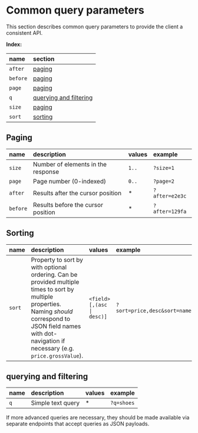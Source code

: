 # Common query parameters

This section describes common query parameters to provide the client a consistent API.

**Index:**

| name     | section                                           |
| :------- | :------------------------------------------------ |
| `after`  | [paging](#paging)                                 |
| `before` | [paging](#paging)                                 |
| `page`   | [paging](#paging)                                 |
| `q`      | [querying and filtering](#querying-and-filtering) |
| `size`   | [paging](#paging)                                 |
| `sort`   | [sorting](#sorting)                               |


## Paging

| name     | description                        | values | example        |
| :------- | :--------------------------------- | :----- | :------------- |
| `size`   | Number of elements in the response | `1..`  | `?size=1`      |
| `page`   | Page number (0-indexed)            | `0..`  | `?page=2`      |
| `after`  | Results after the cursor position  | *      | `?after=e2e3c` |
| `before` | Results before the cursor position | *      | `?after=129fa` |


## Sorting
| name   | description                                                                                                                                                                                                           | values                    | example                      |
| :----- | :-------------------------------------------------------------------------------------------------------------------------------------------------------------------------------------------------------------------- | :------------------------ | :--------------------------- |
| `sort` | Property to sort by with optional ordering. Can be provided multiple times to sort by multiple properties. Naming *should* correspond to JSON field names with dot-navigation if necessary (e.g. `price.grossValue`). | `<field>[,(asc \| desc)]` | `?sort=price,desc&sort=name` |


## querying and filtering

| name | description       | values | example    |
| :--- | :---------------- | :----- | :--------- |
| `q`  | Simple text query | *      | `?q=shoes` |

If more advanced queries are necessary, they should be made available via separate endpoints that accept queries as JSON payloads.
